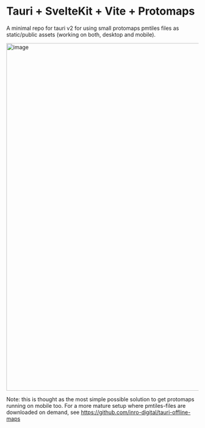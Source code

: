 # Tauri + SvelteKit + Vite + Protomaps

A minimal repo for tauri v2 for using small protomaps pmtiles files as static/public assets (working on both, desktop and mobile).

<img width="912" alt="image" src="https://github.com/user-attachments/assets/479f01d8-2458-49ef-8c46-46176177798e" />

Note: this is thought as the most simple possible solution to get protomaps running on mobile too. For a more mature setup where pmtiles-files are downloaded on demand, see https://github.com/inro-digital/tauri-offline-maps
